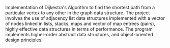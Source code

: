 Implementation of Dijkestra's Algorithm to find the shortest path from a particular vertex to any other in the graph data structure.
The project involves the use of adjacency list data structures implemented with a vector of nodes linked in lists, stacks, maps and vector of map entrees (pairs), highly effective data structures in terms of performance.
The program implements higher-order abstract data structures, and object-oriented design principles.
